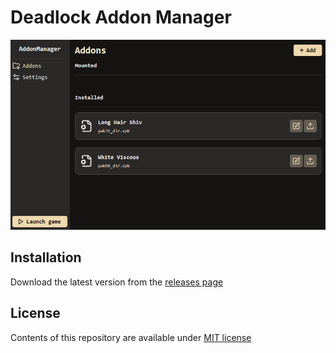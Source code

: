 # Deadlock Addon Manager

![App Screenshot](/.github/images/1.png "AppScreenshot")

## Installation

Download the latest version from the [releases page]()

## License

Contents of this repository are available under [MIT license](LICENSE)
